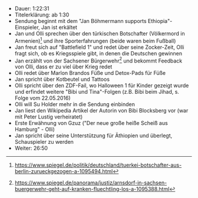 - Dauer: 1:22:31
- Titelerklärung: ab 1:30
- Sendung beginnt mit dem "Jan Böhmermann supports Ethiopia"-Einspieler, Jan ist erkältet
- Jan und Olli sprechen über den türkischen Botschafter (Völkermord in Armenien)[^1] und ihre Sporterfahrungen (beide waren beim Fußball)
- Jan freut sich auf "Battlefield 1" und redet über seine Zocker-Zeit, Olli fragt sich, ob es Kriegsspiele gibt, in denen die Deutschen gewinnen
- Jan erzählt von der Sachsener Bürgerwehr[^2] und bekommt Feedback von Olli, dass er zu viel über Krieg redet
- Olli redet über Marlon Brandos Füße und Detox-Pads für Füße
- Jan spricht über Kotbeutel und Tattoos
- Olli spricht über den ZDF-Fail, wo Halloween 1 für Kinder gezeigt wurde und erfindet weitere "Bibi und Tina"-Folgen (z.B. Bibi beim Jihad, s. Folge vom 22.05.2016)
- Olli will Su Holder mehr in die Sendung einbinden
- Jan liest den Wikipedia Artikel der Autorin von Bibi Blocksberg vor (war mit Peter Lustig verheiratet)
- Erste Erwähnung von Gzuz ("Der neue große heiße Scheiß aus Hamburg" - Olli)
- Jan spricht über seine Unterstützung für Äthiopien und überlegt, Schauspieler zu werden
- Weiter: 26:50

[^1]: https://www.spiegel.de/politik/deutschland/tuerkei-botschafter-aus-berlin-zurueckgezogen-a-1095494.html
[^2]: https://www.spiegel.de/panorama/justiz/arnsdorf-in-sachsen-buergerwehr-geht-auf-kranken-fluechtling-los-a-1095388.html
